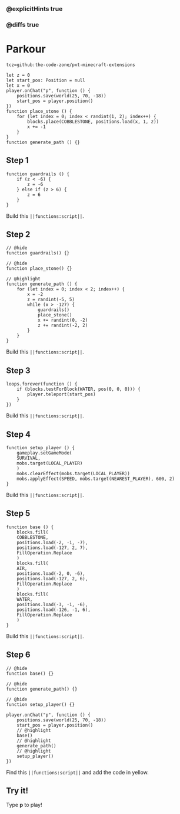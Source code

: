 ### @explicitHints true

### @diffs true

# Parkour

```package
tcz=github:the-code-zone/pxt-minecraft-extensions
```

```template
let z = 0
let start_pos: Position = null
let x = 0
player.onChat("p", function () {
    positions.save(world(25, 70, -18))
    start_pos = player.position()
})
function place_stone () {
    for (let index = 0; index < randint(1, 2); index++) {
        blocks.place(COBBLESTONE, positions.load(x, 1, z))
        x += -1
    }
}
function generate_path () {}
```

## Step 1

```blocks
function guardrails () {
    if (z < -6) {
        z = -6
    } else if (z > 6) {
        z = 6
    }
}
```

Build this ``||functions:script||``.

## Step 2

```blocks
// @hide
function guardrails() {}

// @hide
function place_stone() {}

// @highlight
function generate_path () {
    for (let index = 0; index < 2; index++) {
        x = -2
        z = randint(-5, 5)
        while (x > -127) {
            guardrails()
            place_stone()
            x += randint(0, -2)
            z += randint(-2, 2)
        }
    }
}
```

Build this ``||functions:script||``.

## Step 3

```blocks
loops.forever(function () {
    if (blocks.testForBlock(WATER, pos(0, 0, 0))) {
        player.teleport(start_pos)
    }
})
```

Build this ``||functions:script||``.

## Step 4

```blocks
function setup_player () {
    gameplay.setGameMode(
    SURVIVAL,
    mobs.target(LOCAL_PLAYER)
    )
    mobs.clearEffect(mobs.target(LOCAL_PLAYER))
    mobs.applyEffect(SPEED, mobs.target(NEAREST_PLAYER), 600, 2)
}
```

Build this ``||functions:script||``.

## Step 5

```blocks
function base () {
    blocks.fill(
    COBBLESTONE,
    positions.load(-2, -1, -7),
    positions.load(-127, 2, 7),
    FillOperation.Replace
    )
    blocks.fill(
    AIR,
    positions.load(-2, 0, -6),
    positions.load(-127, 2, 6),
    FillOperation.Replace
    )
    blocks.fill(
    WATER,
    positions.load(-3, -1, -6),
    positions.load(-126, -1, 6),
    FillOperation.Replace
    )
}
```

Build this ``||functions:script||``.


## Step 6

```blocks
// @hide
function base() {}

// @hide
function generate_path() {}

// @hide
function setup_player() {}

player.onChat("p", function () {
    positions.save(world(25, 70, -18))
    start_pos = player.position()
    // @highlight
    base()
    // @highlight
    generate_path()
    // @highlight
    setup_player()
})
```

Find this ``||functions:script||`` and add the code in yellow.

## Try it!

Type **p** to play!